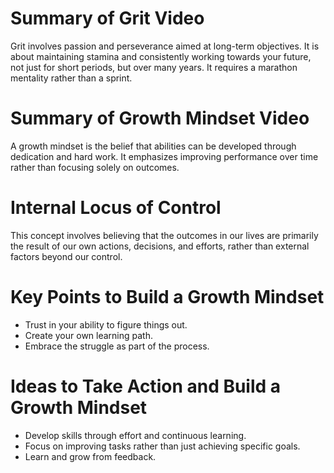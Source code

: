 # Summary of Grit Video
Grit involves passion and perseverance aimed at long-term objectives. It is about maintaining stamina and consistently working towards your future, not just for short periods, but over many years. It requires a marathon mentality rather than a sprint.

# Summary of Growth Mindset Video
A growth mindset is the belief that abilities can be developed through dedication and hard work. It emphasizes improving performance over time rather than focusing solely on outcomes.

# Internal Locus of Control
This concept involves believing that the outcomes in our lives are primarily the result of our own actions, decisions, and efforts, rather than external factors beyond our control.

# Key Points to Build a Growth Mindset
- Trust in your ability to figure things out.
- Create your own learning path.
- Embrace the struggle as part of the process.

# Ideas to Take Action and Build a Growth Mindset
- Develop skills through effort and continuous learning.
- Focus on improving tasks rather than just achieving specific goals.
- Learn and grow from feedback.
